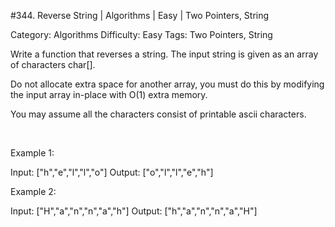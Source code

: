 #344. Reverse String | Algorithms | Easy | Two Pointers, String

Category: Algorithms
Difficulty: Easy
Tags: Two Pointers, String

Write a function that reverses a string. The input string is given as an array of characters char[].

Do not allocate extra space for another array, you must do this by modifying the input array in-place with O(1) extra memory.

You may assume all the characters consist of printable ascii characters.

 


Example 1:


Input: ["h","e","l","l","o"]
Output: ["o","l","l","e","h"]



Example 2:


Input: ["H","a","n","n","a","h"]
Output: ["h","a","n","n","a","H"]



